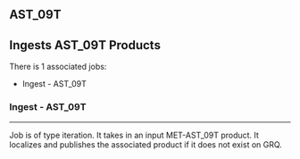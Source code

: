 ## AST_09T
Ingests AST_09T Products
----
There is 1 associated jobs:
- Ingest - AST_09T

### Ingest - AST_09T
-----
Job is of type iteration. It takes in an input MET-AST_09T product. It localizes and publishes the associated product if it does not exist on GRQ.

